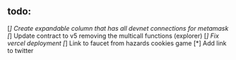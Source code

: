 ## todo:

[*] Create expandable column that has all devnet connections for metamask
[*] Update contract to v5 removing the multicall functions (explorer)
[*] Fix vercel deployment
[*] Link to faucet from hazards cookies game
[*] Add link to twitter
